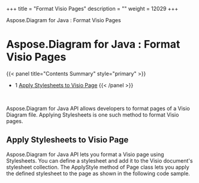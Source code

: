+++
title = "Format Visio Pages" 
description = "" 
weight = 12029 
+++

Aspose.Diagram for Java : Format Visio Pages  

# Aspose.Diagram for Java : Format Visio Pages


{{< panel title="Contents Summary" style="primary" >}}
*   1 [Apply Stylesheets to Visio Page](#FormatVisioPages-ApplyStylesheetstoVisioPage)
{{< /panel >}}
 

 

Aspose.Diagram for Java API allows developers to format pages of a Visio Diagram file. Applying Stylesheets is one such method to format Visio pages.

## Apply Stylesheets to Visio Page

Aspose.Diagram for Java API lets you format a Visio page using Stylesheets. You can define a stylesheet and add it to the Visio document's stylesheet collection. The ApplyStyle method of Page class lets you apply the defined stylesheet to the page as shown in the following code sample.

